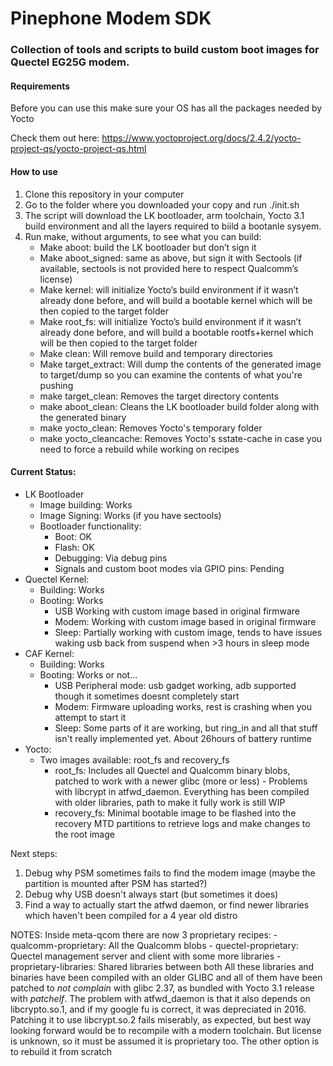 # Pinephone Modem SDK

### Collection of tools and scripts to build custom boot images for Quectel EG25G modem.

#### Requirements
Before you can use this make sure your OS has all the packages needed by Yocto

Check them out here: https://www.yoctoproject.org/docs/2.4.2/yocto-project-qs/yocto-project-qs.html

#### How to use

1.	Clone this repository in your computer
2.	Go to the folder where you downloaded your copy and run ./init.sh
3.	The script will download the LK bootloader, arm toolchain, Yocto 3.1 build environment and all the layers required to biild a bootanle sysyem.
4.	Run make, without arguments, to see what you can build:
    - Make aboot: build the LK bootloader but don’t sign it
    - Make aboot_signed: same as above, but sign it with Sectools (if available, sectools is not provided here to respect Qualcomm’s license)
    - Make kernel: will initialize Yocto’s build environment if it wasn’t already done before, and will build a bootable kernel which will be then copied to the target folder
    - Make root_fs: will initialize Yocto’s build environment if it wasn’t already done before, and will build a bootable rootfs+kernel which will be then copied to the target folder
    - Make clean: Will remove build and temporary directories
    - Make target_extract: Will dump the contents of the generated image to target/dump so you can examine the contents of what you're pushing
    - make target_clean: Removes the target directory contents
    - make aboot_clean: Cleans the LK bootloader build folder along with the generated binary
    - make yocto_clean: Removes Yocto's temporary folder
    - make yocto_cleancache: Removes Yocto's sstate-cache in case you need to force a rebuild while working on recipes



#### Current Status:
* LK Bootloader
   * Image building: Works
   * Image Signing: Works (if you have sectools)
   * Bootloader functionality:
      * Boot: OK
      * Flash: OK
      * Debugging: Via debug pins
      * Signals and custom boot modes via GPIO pins: Pending
* Quectel Kernel:
	* Building: Works
	* Booting: Works
		* USB Working with custom image based in original firmware
		* Modem: Working with custom image based in original firmware
		* Sleep: Partially working with custom image, tends to have issues waking usb back from suspend when >3 hours in sleep mode
* CAF Kernel:
	* Building: Works
	* Booting: Works or not...
		* USB Peripheral mode: usb gadget working, adb supported though it sometimes doesnt completely start
		* Modem: Firmware uploading works, rest is crashing when you attempt to start it
		* Sleep: Some parts of it are working, but ring_in and all that stuff isn't really implemented yet. About 26hours of battery runtime
* Yocto:
	* Two images available: root_fs and recovery_fs
        * root_fs: Includes all Quectel and Qualcomm binary blobs, patched to work with a newer glibc (more or less)
                - Problems with libcrypt in atfwd_daemon. Everything has been compiled with older libraries, path to make it fully work is still WIP
        * recovery_fs: Minimal bootable image to be flashed into the recovery MTD partitions to retrieve logs and make changes to the root image



Next steps:
 1. Debug why PSM sometimes fails to find the modem image (maybe the partition is mounted after PSM has started?)
 2. Debug why USB doesn't always start (but sometimes it does)
 3. Find a way to actually start the atfwd daemon, or find newer libraries which haven't been compiled for a 4 year old distro

NOTES:
Inside meta-qcom there are now 3 proprietary recipes:
    - qualcomm-proprietary: All the Qualcomm blobs
    - quectel-proprietary: Quectel management server and client with some more libraries
    - proprietary-libraries: Shared libraries between both
All these libraries and binaries have been compiled with an older GLIBC and all of them have been patched to _not complain_ with glibc 2.37, as bundled
with Yocto 3.1 release with _patchelf_. The problem with atfwd_daemon is that it also depends on libcrypto.so.1, and if my google fu is correct, it was
depreciated in 2016. Patching it to use libcrypt.so.2 fails miserably, as expected, but best way looking forward would be to recompile with a modern 
toolchain. But license is unknown, so it must be assumed it is proprietary too. The other option is to rebuild it from scratch